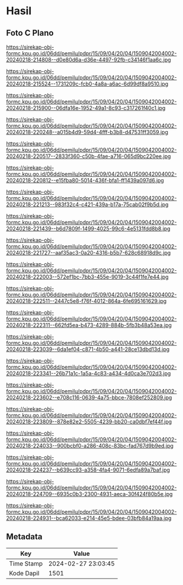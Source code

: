# Hasil

## Foto C Plano

https://sirekap-obj-formc.kpu.go.id/06dd/pemilu/pdpr/15/09/04/20/04/1509042004002-20240218-214808--d0e80d6a-d36e-4497-92fb-c34146f1aa6c.jpg

https://sirekap-obj-formc.kpu.go.id/06dd/pemilu/pdpr/15/09/04/20/04/1509042004002-20240218-215524--1731209c-fcb0-4a8a-a6ac-6d99df8a9510.jpg

https://sirekap-obj-formc.kpu.go.id/06dd/pemilu/pdpr/15/09/04/20/04/1509042004002-20240218-215900--06dfa16e-1952-49a1-8c93-c317261f40c1.jpg

https://sirekap-obj-formc.kpu.go.id/06dd/pemilu/pdpr/15/09/04/20/04/1509042004002-20240218-220248--a015b4d9-59d4-4fff-b3b8-d47531ff3059.jpg

https://sirekap-obj-formc.kpu.go.id/06dd/pemilu/pdpr/15/09/04/20/04/1509042004002-20240218-220517--2833f360-c50b-4fae-a716-065d9bc220ee.jpg

https://sirekap-obj-formc.kpu.go.id/06dd/pemilu/pdpr/15/09/04/20/04/1509042004002-20240218-220812--e15fba80-5014-436f-bfa1-ff1439a097d6.jpg

https://sirekap-obj-formc.kpu.go.id/06dd/pemilu/pdpr/15/09/04/20/04/1509042004002-20240218-221213--983f32c4-c421-439a-b17a-75cab02f9b5d.jpg

https://sirekap-obj-formc.kpu.go.id/06dd/pemilu/pdpr/15/09/04/20/04/1509042004002-20240218-221439--b6d7809f-1499-4025-99c6-4e5131fdd8b8.jpg

https://sirekap-obj-formc.kpu.go.id/06dd/pemilu/pdpr/15/09/04/20/04/1509042004002-20240218-221727--aaf35ac3-0a20-4316-b5b7-628c68918d9c.jpg

https://sirekap-obj-formc.kpu.go.id/06dd/pemilu/pdpr/15/09/04/20/04/1509042004002-20240218-222003--572ef1bc-7bb3-455e-9019-3c44f1fe7e44.jpg

https://sirekap-obj-formc.kpu.go.id/06dd/pemilu/pdpr/15/09/04/20/04/1509042004002-20240218-222511--2447c5e8-f76f-4012-864a-6fe695161629.jpg

https://sirekap-obj-formc.kpu.go.id/06dd/pemilu/pdpr/15/09/04/20/04/1509042004002-20240218-222311--662fd5ea-b473-4289-884b-5fb3b48a53ea.jpg

https://sirekap-obj-formc.kpu.go.id/06dd/pemilu/pdpr/15/09/04/20/04/1509042004002-20240218-223039--6da1ef04-c871-4b50-a441-28ce13dbd13d.jpg

https://sirekap-obj-formc.kpu.go.id/06dd/pemilu/pdpr/15/09/04/20/04/1509042004002-20240218-223341--26b71a1c-1a5a-4c83-a434-4d0ca3e702d3.jpg

https://sirekap-obj-formc.kpu.go.id/06dd/pemilu/pdpr/15/09/04/20/04/1509042004002-20240218-223602--e708c116-0639-4a75-bbce-7808ef252809.jpg

https://sirekap-obj-formc.kpu.go.id/06dd/pemilu/pdpr/15/09/04/20/04/1509042004002-20240218-223809--878e82e2-5505-4239-bb20-ca0dbf7ef44f.jpg

https://sirekap-obj-formc.kpu.go.id/06dd/pemilu/pdpr/15/09/04/20/04/1509042004002-20240218-224033--900bcbf0-a286-408c-83bc-fad767d9b9ed.jpg

https://sirekap-obj-formc.kpu.go.id/06dd/pemilu/pdpr/15/09/04/20/04/1509042004002-20240218-224237--b639cc93-a358-4fa4-9071-6edfa89a7baf.jpg

https://sirekap-obj-formc.kpu.go.id/06dd/pemilu/pdpr/15/09/04/20/04/1509042004002-20240218-224709--6935c0b3-2300-4931-aeca-30f424f80b5e.jpg

https://sirekap-obj-formc.kpu.go.id/06dd/pemilu/pdpr/15/09/04/20/04/1509042004002-20240218-224931--bca62033-e214-45e5-bdee-03bfb84a19aa.jpg


## Metadata

| Key        | Value               |
| ---------- | ------------------- |
| Time Stamp | 2024-02-27 23:03:45 |
| Kode Dapil | 1501                |



